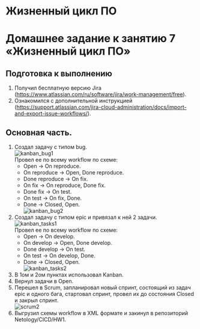 # Жизненный цикл ПО
# Домашнее задание к занятию 7 «Жизненный цикл ПО»

## Подготовка к выполнению
  1. Получил бесплатную версию Jira (https://www.atlassian.com/ru/software/jira/work-management/free).   
  2. Ознакомился с дополнительной инструкцией (https://support.atlassian.com/jira-cloud-administration/docs/import-and-export-issue-workflows/).          
      
## Основная часть.
  1. Создал задачу с типом bug.  
     ![kanban_bug1](https://github.com/Adel-pro/Netology/assets/116494871/38c67d45-ddeb-43e3-af07-46703d1c9305)  
     Провел ее по всему workflow по схеме:  
      - Open -> On reproduce.  
      - On reproduce -> Open, Done reproduce.  
      - Done reproduce -> On fix.  
      - On fix -> On reproduce, Done fix.  
      - Done fix -> On test.  
      - On test -> On fix, Done.  
      - Done -> Closed, Open.  
     ![kanban_bug2](https://github.com/Adel-pro/Netology/assets/116494871/2c59e8b3-8edb-497a-82a4-7217516aedea)
  2. Создал задачу с типом epic и привязал к ней 2 задачи.  
     ![kanban_tasks1](https://github.com/Adel-pro/Netology/assets/116494871/2c1a1df0-197b-4a6a-bf11-5ee7348be447)  
     Провел ее по всему workflow по схеме:  
      - Open -> On develop.  
      - On develop -> Open, Done develop.    
      - Done develop -> On test.   
      - On test -> On develop, Done.  
      - Done -> Closed, Open.  
     ![kanban_tasks2](https://github.com/Adel-pro/Netology/assets/116494871/8e39b042-aab8-4c3a-a8b1-12bd01304bf7)
  3. В 1ом и 2ом пунктах использовал Kanban.
  4. Вернул задачи в Open.
  5. Перешел в Scrum, запланировал новый спринт, состоящий из задач epic и одного бага, стартовал спринт, провел их до состояния Closed и закрыл спринт.  
     ![scrum2](https://github.com/Adel-pro/Netology/assets/116494871/b9e2b96e-2dc6-4a66-bb9a-eedd6df636aa)
  6. Выгрузил схемы workflow в XML формате и закинул в репозиторий Netology/CICD/HW1.
